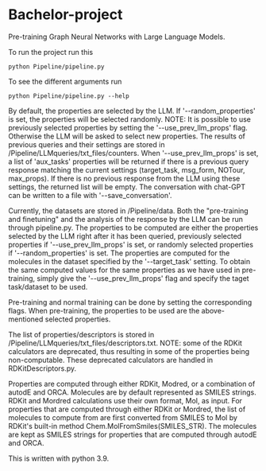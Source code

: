 # Bachelor-project
Pre-training Graph Neural Networks with Large Language Models.

To run the project run this
```
python Pipeline/pipeline.py
```

To see the different arguments run
```
python Pipeline/pipeline.py --help
```

By default, the properties are selected by the LLM. If '--random_properties' is set, the properties will be selected randomly. NOTE: It is possible to use previously selected properties by setting the '--use_prev_llm_props' flag. Otherwise the LLM will be asked to select new properties. The results of previous queries and their settings are stored in /Pipeline/LLMqueries/txt_files/counters. When '--use_prev_llm_props' is set, a list of 'aux_tasks' properties will be returned if there is a previous query response matching the current settings (target_task, msg_form, NOTour, max_props). If there is no previous response from the LLM using these settings, the returned list will be empty. The conversation with chat-GPT can be written to a file with '--save_conversation'.

Currently, the datasets are stored in /Pipeline/data. Both the "pre-training and finetuning" and the analysis of the response by the LLM can be run through pipeline.py. The properties to be computed are either the properties selected by the LLM right after it has been queried, previously selected properties if '--use_prev_llm_props' is set, or randomly selected properties if '--random_properties' is set. The properties are computed for the molecules in the dataset specified by the '--target_task' setting. To obtain the same computed values for the same properties as we have used in pre-training, simply give the '--use_prev_llm_props' flag and specify the taget task/dataset to be used.

Pre-training and normal training can be done by setting the corresponding flags. When pre-training, the properties to be used are the above-mentioned selected properties.

The list of properties/descriptors is stored in /Pipeline/LLMqueries/txt_files/descriptors.txt. NOTE: some of the RDKit calculators are deprecated, thus resulting in some of the properties being non-computable. These deprecated calculators are handled in RDKitDescriptors.py.

Properties are computed through either RDKit, Modred, or a combination of autodE and ORCA.
Molecules are by default represented as SMILES strings. RDKit and Mordred calculations use their own format, Mol, as input. For properties that are computed through either RDKit or Mordred, the list of molecules to compute from are first converted from SMILES to Mol by RDKit's built-in method Chem.MolFromSmiles(SMILES_STR). The molecules are kept as SMILES strings for properties that are computed through autodE and ORCA.

This is written with python 3.9.
